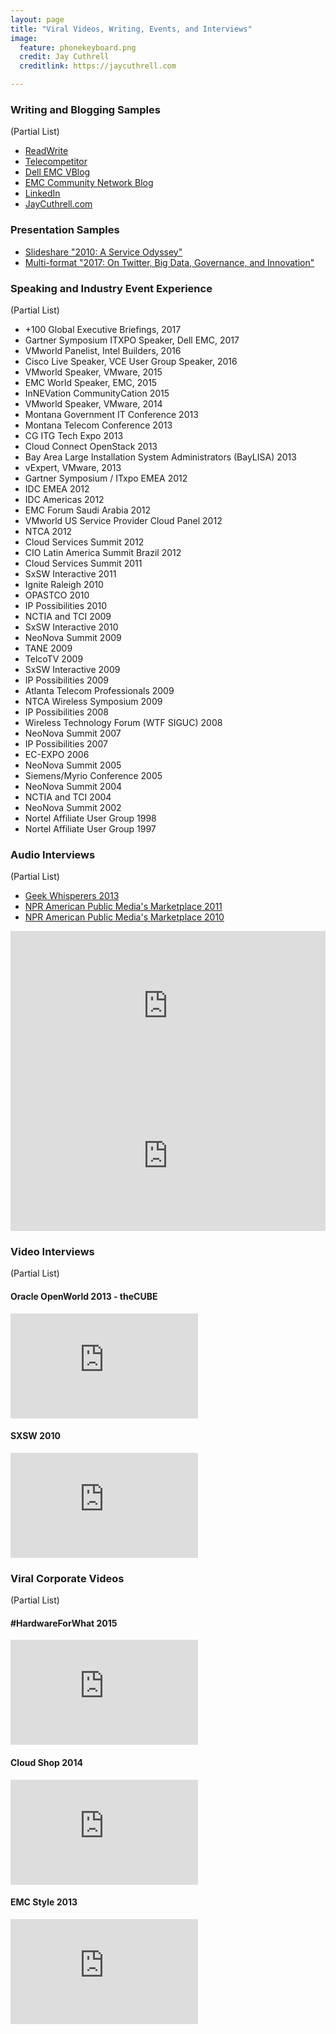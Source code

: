 ```yaml
---
layout: page
title: "Viral Videos, Writing, Events, and Interviews"
image:
  feature: phonekeyboard.png
  credit: Jay Cuthrell
  creditlink: https://jaycuthrell.com

---
```


### Writing and Blogging Samples

(Partial List)

- <a href="http://readwrite.com/author/jay-cuthrell">ReadWrite</a>
- <a href="http://www.telecompetitor.com/author/jcuthrell/">Telecompetitor</a>
- <a href="http://blog.vce.com/author/jay.cuthrell/">Dell EMC VBlog</a>
- <a href="https://community.emc.com/blogs/jay.cuthrell/">EMC Community Network Blog</a>
- <a href="https://www.linkedin.com/in/jaycuthrell/detail/recent-activity/posts/">LinkedIn</a>
- <a href="https://jaycuthrell.com/blog">JayCuthrell.com</a>

### Presentation Samples

- [Slideshare "2010: A Service Odyssey"](https://www.slideshare.net/JayCuthrell/2010-a-service-odyssey-76470133)
- [Multi-format "2017: On Twitter, Big Data, Governance, and Innovation"](https://jaycuthrell.com/on-twitter/)

### Speaking and Industry Event Experience

(Partial List)

- +100 Global Executive Briefings, 2017
- Gartner Symposium ITXPO Speaker, Dell EMC, 2017
- VMworld Panelist, Intel Builders, 2016
- Cisco Live Speaker, VCE User Group Speaker, 2016
- VMworld Speaker, VMware, 2015
- EMC World Speaker, EMC, 2015
- InNEVation CommunityCation 2015
- VMworld Speaker, VMware, 2014
- Montana Government IT Conference 2013
- Montana Telecom Conference 2013
- CG ITG Tech Expo 2013
- Cloud Connect OpenStack 2013
- Bay Area Large Installation System Administrators (BayLISA) 2013
- vExpert, VMware, 2013
- Gartner Symposium / ITxpo EMEA 2012
- IDC EMEA 2012
- IDC Americas 2012
- EMC Forum Saudi Arabia 2012
- VMworld US Service Provider Cloud Panel 2012
- NTCA 2012
- Cloud Services Summit 2012
- CIO Latin America Summit Brazil 2012
- Cloud Services Summit 2011
- SxSW Interactive 2011
- Ignite Raleigh 2010
- OPASTCO 2010
- IP Possibilities 2010
- NCTIA and TCI 2009
- SxSW Interactive 2010
- NeoNova Summit 2009
- TANE 2009
- TelcoTV 2009
- SxSW Interactive 2009
- IP Possibilities 2009
- Atlanta Telecom Professionals 2009
- NTCA Wireless Symposium 2009
- IP Possibilities 2008
- Wireless Technology Forum (WTF SIGUC) 2008
- NeoNova Summit 2007
- IP Possibilities 2007
- EC-EXPO 2006
- NeoNova Summit 2005
- Siemens/Myrio Conference 2005
- NeoNova Summit 2004
- NCTIA and TCI 2004
- NeoNova Summit 2002
- Nortel Affiliate User Group 1998
- Nortel Affiliate User Group 1997

### Audio Interviews

(Partial List)

- [Geek Whisperers 2013](http://geek-whisperers.com/2013/11/episode-27-the-balkanization-of-tech-conferences-and-the-long-tail-of-swag/)
- [NPR American Public Media's Marketplace 2011](http://www.thisismarketplace.org/topics/tech/facebook-fatigue-may-be-setting)
- [NPR American Public Media's Marketplace 2010](http://www.thisismarketplace.org/topics/tech/having-missed-mobile-boat-microsoft-name-losing-luster)

<iframe src="http://www.marketplace.org/2011/06/13/tech/facebook-fatigue-may-be-setting/popout" frameborder="0" width="100%" height="240px"></iframe>
<iframe src="http://www.marketplace.org/2010/07/13/tech/having-missed-mobile-boat-microsoft-name-losing-luster/popout" frameborder="0" width="100%" height="240px"></iframe>



### Video Interviews

(Partial List)

#### Oracle OpenWorld 2013 - theCUBE

<iframe width="300" height="168" src="http://www.youtube.com/embed/FkoV41C4kzA" frameborder="0" allowfullscreen></iframe>

#### SXSW 2010

<iframe width="300" height="168" src="http://www.youtube.com/embed/YCbAh5hx31U" frameborder="0" allowfullscreen></iframe>

### Viral Corporate Videos

(Partial List)

#### \#HardwareForWhat 2015

  <iframe width="300" height="168" src="http://www.youtube.com/embed/n3OaS71dh1g" frameborder="0" allowfullscreen></iframe>

#### Cloud Shop 2014

  <iframe width="300" height="168" src="http://www.youtube.com/embed/aFg7EQao79o" frameborder="0" allowfullscreen></iframe>

#### EMC Style 2013

  <iframe width="300" height="168" src="http://www.youtube.com/embed/wWCA5Ttw3Bs" frameborder="0" allowfullscreen></iframe>
